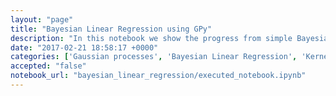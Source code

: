 ```yaml
---
layout: "page"
title: "Bayesian Linear Regression using GPy"
description: "In this notebook we show the progress from simple Bayesian linear regression to Gaussian processes. We show the weight space and function space of GPs using GPy. We focus on using custom base functions to create kernels and do Bayesian estimates of kernel parameters on the base functions."
date: "2017-02-21 18:58:17 +0000"
categories: ['Gaussian processes', 'Bayesian Linear Regression', 'Kernels']
accepted: "false"
notebook_url: "bayesian_linear_regression/executed_notebook.ipynb"
---
```


